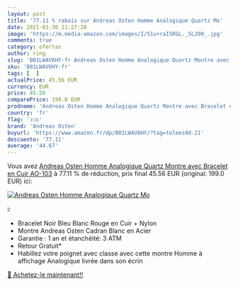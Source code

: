 ```yaml
---
layout: post
title: '77.11 % rabais sur Andreas Osten Homme Analogique Quartz Mo'
date: 2021-01-30 21:27:28
image: 'https://m.media-amazon.com/images/I/51u+raISRGL._SL200_.jpg'
comments: true
category: ofertas
author: ring
slug: 'B01LWAV6HY-fr Andreas Osten Homme Analogique Quartz Montre avec Bracelet...'
sku: 'B01LWAV6HY-fr'
tags: [  ]
actualPrice: 45.56 EUR
currency: EUR
price: 45.56
comparePrice: 199.0 EUR
prodname: 'Andreas Osten Homme Analogique Quartz Montre avec Bracelet en Cuir AO-103'
country: 'fr'
flag: '🇫🇷'
brand: 'Andreas Osten'
buyurl: 'https://www.amazon.fr/dp/B01LWAV6HY/?tag=tolees0d-21'
descuento: '77.11'
average: '44.67'
---
```


Vous avez [Andreas Osten Homme Analogique Quartz Montre avec Bracelet en Cuir AO-103](https://www.amazon.fr/dp/B01LWAV6HY/?tag=tolees0d-21)  à  77.11 % de réduction, prix final  45.56 EUR (original: 199.0 EUR) ici:

[![Andreas Osten Homme Analogique Quartz Mo](https://m.media-amazon.com/images/I/51u+raISRGL._SL200_.jpg)](https://www.amazon.fr/dp/B01LWAV6HY/?tag=tolees0d-21)

ℹ️:

- Bracelet Noir Bleu Blanc Rouge en Cuir + Nylon
- Montre Andreas Osten Cadran Blanc en Acier
- Garantie : 1 an et étanchéité: 3 ATM
- Retour Gratuit*
- Habillez votre poignet avec classe avec cette montre Homme à affichage Analogique livrée dans son écrin

[🛒 Achetez-le maintenant!!](https://www.amazon.fr/dp/B01LWAV6HY/?tag=tolees0d-21)

